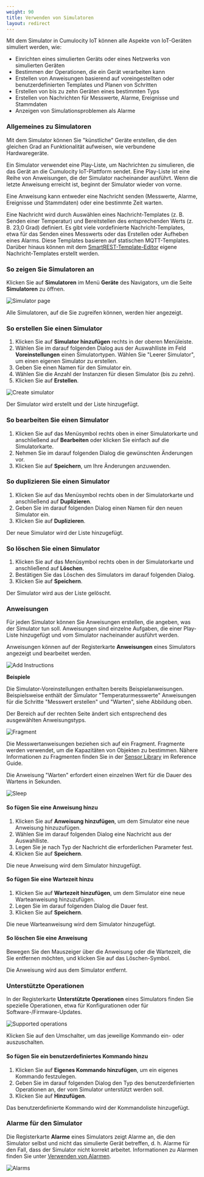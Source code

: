 ```yaml
---
weight: 90
title: Verwenden von Simulatoren
layout: redirect
---
```


Mit dem Simulator in Cumulocity IoT können alle Aspekte von IoT-Geräten simuliert werden, wie:

* Einrichten eines simulierten Geräts oder eines Netzwerks von simulierten Geräten
* Bestimmen der Operationen, die ein Gerät verarbeiten kann
* Erstellen von Anweisungen basierend auf voreingestellten oder benutzerdefinierten Templates und Planen von Schritten
* Erstellen von bis zu zehn Geräten eines bestimmten Typs
* Erstellen von Nachrichten für Messwerte, Alarme, Ereignisse und Stammdaten
* Anzeigen von Simulationsproblemen als Alarme

### Allgemeines zu Simulatoren

Mit dem Simulator können Sie "künstliche" Geräte erstellen, die den gleichen Grad an Funktionalität aufweisen, wie verbundene Hardwaregeräte.

Ein Simulator verwendet eine Play-Liste, um Nachrichten zu simulieren, die das Gerät an die Cumulocity IoT-Plattform sendet. Eine Play-Liste ist eine Reihe von Anweisungen, die der Simulator nacheinander ausführt. Wenn die letzte Anweisung erreicht ist, beginnt der Simulator wieder von vorne.

Eine Anweisung kann entweder eine Nachricht senden (Messwerte, Alarme, Ereignisse und Stammdaten) oder eine bestimmte Zeit warten.

Eine Nachricht wird durch Auswählen eines Nachricht-Templates (z. B. Senden einer Temperatur) und Bereitstellen des entsprechenden Werts (z. B. 23,0 Grad) definiert. Es gibt viele vordefinierte Nachricht-Templates, etwa für das Senden eines Messwerts oder das Erstellen oder Aufheben eines Alarms. Diese Templates basieren auf statischen MQTT-Templates. Darüber hinaus können mit dem [SmartREST-Template-Editor](#smartrest-templates) eigene Nachricht-Templates erstellt werden.

### So zeigen Sie Simulatoren an

Klicken Sie auf **Simulatoren** im Menü **Geräte** des Navigators, um die Seite **Simulatoren** zu öffnen.

<img src="/images/benutzerhandbuch/DeviceManagement/devmgmt-simulator.png" alt="Simulator page">

Alle Simulatoren, auf die Sie zugreifen können, werden hier angezeigt.

### So erstellen Sie einen Simulator

1. Klicken Sie auf **Simulator hinzufügen** rechts in der oberen Menüleiste.
2. Wählen Sie im darauf folgenden Dialog aus der Auswahlliste im Feld **Voreinstellungen** einen Simulatortypen. Wählen Sie "Leerer Simulator", um einen eigenen Simulator zu erstellen.
3. Geben Sie einen Namen für den Simulator ein.
4. Wählen Sie die Anzahl der Instanzen für diesen Simulator (bis zu zehn).
5. Klicken Sie auf **Erstellen**.

<img src="/images/benutzerhandbuch/DeviceManagement/devmgmt-simulator-add.png" alt="Create simulator">

Der Simulator wird erstellt und der Liste hinzugefügt.

### So bearbeiten Sie einen Simulator

1. Klicken Sie auf das Menüsymbol rechts oben in einer Simulatorkarte und anschließend auf **Bearbeiten** oder klicken Sie einfach auf die Simulatorkarte.
2. Nehmen Sie im darauf folgenden Dialog die gewünschten Änderungen vor.
3. Klicken Sie auf **Speichern**, um Ihre Änderungen anzuwenden.

### So duplizieren Sie einen Simulator

1. Klicken Sie auf das Menüsymbol rechts oben in der Simulatorkarte und anschließend auf **Duplizieren**.
2. Geben Sie im darauf folgenden Dialog einen Namen für den neuen Simulator ein.
3. Klicken Sie auf **Duplizieren**.

Der neue Simulator wird der Liste hinzugefügt.

### So löschen Sie einen Simulator

1. Klicken Sie auf das Menüsymbol rechts oben in der Simulatorkarte und anschließend auf **Löschen**.
2. Bestätigen Sie das Löschen des Simulators im darauf folgenden Dialog.
3. Klicken Sie auf **Speichern**.

Der Simulator wird aus der Liste gelöscht.

### Anweisungen

Für jeden Simulator können Sie Anweisungen erstellen, die angeben, was der Simulator tun soll. Anweisungen sind einzelne Aufgaben, die einer Play-Liste hinzugefügt und vom Simulator nacheinander ausführt werden.

Anweisungen können auf der Registerkarte **Anweisungen** eines Simulators angezeigt und bearbeitet werden.

![Add Instructions](/images/benutzerhandbuch/DeviceManagement/devmgmt-simulator-instructions.png)

**Beispiele**

Die Simulator-Voreinstellungen enthalten bereits Beispielanweisungen. Beispielsweise enthält der Simulator "Temperaturmesswerte" Anweisungen für die Schritte "Messwert erstellen" und "Warten", siehe Abbildung oben.

Der Bereich auf der rechten Seite ändert sich entsprechend des ausgewählten Anweisungstyps.

![Fragment](/images/benutzerhandbuch/DeviceManagement/devmgmt-simulator-fragment.png)

Die Messwertanweisungen beziehen sich auf ein Fragment. Fragmente werden verwendet, um die Kapazitäten von Objekten zu bestimmen. Nähere Informationen zu Fragmenten finden Sie in der [Sensor Library](/reference/sensor-library/) im Reference Guide.

Die Anweisung "Warten" erfordert einen einzelnen Wert für die Dauer des Wartens in Sekunden.

![Sleep](/images/benutzerhandbuch/DeviceManagement/devmgmt-simulator-sleep.png)

#### So fügen Sie eine Anweisung hinzu

1. Klicken Sie auf **Anweisung hinzufügen**, um dem Simulator eine neue Anweisung hinzuzufügen.
2.  Wählen Sie im darauf folgenden Dialog eine Nachricht aus der Auswahlliste.
3. Legen Sie je nach Typ der Nachricht die erforderlichen Parameter fest.
3. Klicken Sie auf **Speichern**.

Die neue Anweisung wird dem Simulator hinzugefügt.

#### So fügen Sie eine Wartezeit hinzu

1. Klicken Sie auf **Wartezeit hinzufügen**, um dem Simulator eine neue Warteanweisung hinzuzufügen.
3. Legen Sie im darauf folgenden Dialog die Dauer fest.
3. Klicken Sie auf **Speichern**.

Die neue Warteanweisung wird dem Simulator hinzugefügt.

#### So löschen Sie eine Anweisung

Bewegen Sie den Mauszeiger über die Anweisung oder die Wartezeit, die Sie entfernen möchten, und klicken Sie auf das Löschen-Symbol.

Die Anweisung wird aus dem Simulator entfernt.

### Unterstützte Operationen

In der Registerkarte **Unterstützte Operationen** eines Simulators finden Sie spezielle Operationen, etwa für Konfigurationen oder für Software-/Firmware-Updates.

![Supported operations](/images/benutzerhandbuch/DeviceManagement/devmgmt-simulator-supported-operations.png)

Klicken Sie auf den Umschalter, um das jeweilige Kommando ein- oder auszuschalten.

#### So fügen Sie ein benutzerdefiniertes Kommando hinzu

1. Klicken Sie auf **Eigenes Kommando hinzufügen**, um ein eigenes Kommando festzulegen.
2. Geben Sie im darauf folgenden Dialog den Typ des benutzerdefinierten Operationen an, der vom Simulator unterstützt werden soll.
3. Klicken Sie auf **Hinzufügen**.

Das benutzerdefinierte Kommando wird der Kommandoliste hinzugefügt.

### Alarme für den Simulator

Die Registerkarte **Alarme** eines Simulators zeigt Alarme an, die den Simulator selbst und nicht das simulierte Gerät betreffen, d. h. Alarme für den Fall, dass der Simulator nicht korrekt arbeitet. Informationen zu Alarmen finden Sie unter [Verwenden von Alarmen](/benutzerhandbuch/device-management-de/#alarm-monitoring).

![Alarms](/images/benutzerhandbuch/DeviceManagement/devmgmt-simulator-alarm.png)

